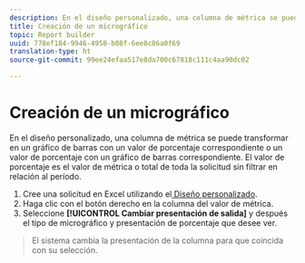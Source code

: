 ```yaml
---
description: En el diseño personalizado, una columna de métrica se puede transformar en un gráfico de barras con un valor de porcentaje correspondiente o un valor de porcentaje con un gráfico de barras correspondiente. El valor de porcentaje es el valor de métrica o total de toda la solicitud sin filtrar en relación al período.
title: Creación de un micrográfico
topic: Report builder
uuid: 778ef184-9946-4958-b08f-6ee8c86a0f69
translation-type: ht
source-git-commit: 99ee24efaa517e8da700c67818c111c4aa90dc02

---
```



# Creación de un micrográfico

En el diseño personalizado, una columna de métrica se puede transformar en un gráfico de barras con un valor de porcentaje correspondiente o un valor de porcentaje con un gráfico de barras correspondiente. El valor de porcentaje es el valor de métrica o total de toda la solicitud sin filtrar en relación al período.

1. Cree una solicitud en Excel utilizando el[ Diseño personalizado](/help/analyze/report-builder/layout/configure-the-custom-layout.md).
1. Haga clic con el botón derecho en la columna del valor de métrica.
1. Seleccione **[!UICONTROL Cambiar presentación de salida]** y después el tipo de micrográfico y presentación de porcentaje que desee ver.
>El sistema cambia la presentación de la columna para que coincida con su selección.

